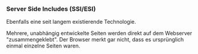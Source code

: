 
### Server Side Includes (SSI/ESI)

Ebenfalls eine seit langem existierende Technologie.

Mehrere, unabhängig entwickelte Seiten werden direkt auf dem Webserver "zusammengeklebt". Der Browser merkt gar nicht, dass es ursprünglich einmal einzelne Seiten waren. 

